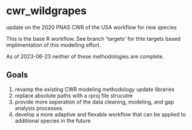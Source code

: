 # cwr_wildgrapes
update on the 2020 PNAS CWR of the USA workflow for new species

This is the base R workflow. See branch 'targets' for thte targets based implimentation of this modelling effort. 

As of 2023-06-23 neither of these methodologies are complete. 

## Goals 
1. revamp the existing CWR modeling methodology update libraries
2. replace absolute paths with a rproj file strucutre
3. provide more seperation of the data cleaning, modeling, and gap analysis processes.
4. develop a more adaptive and flexable workflow that can be applied to additional species in the future


